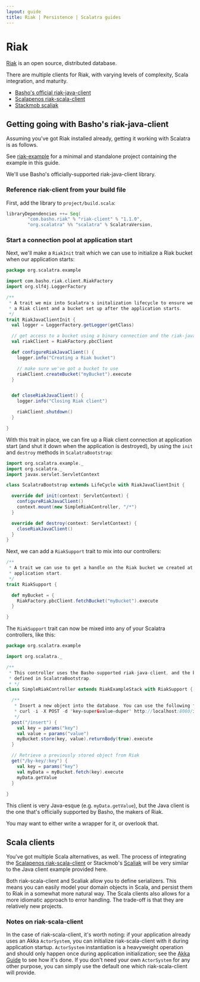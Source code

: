 ```yaml
---
layout: guide
title: Riak | Persistence | Scalatra guides
---
```


<div class="page-header">
  <h1>Riak</h1>
</div>

[Riak](http://riak.basho.org) is an open source, distributed database.  

There are multiple clients for Riak, with varying levels of complexity, Scala integration, and maturity.

* [Basho's official riak-java-client](https://github.com/basho/riak-java-client)
* [Scalapenos riak-scala-client](http://riak.scalapenos.com/)
* [Stackmob scaliak](https://github.com/stackmob/scaliak)

## Getting going with Basho's riak-java-client

Assuming you've got Riak installed already, getting it working with Scalatra is as follows. 

<div class="alert alert-info">
  <span class="badge badge-info"><i class="icon-flag icon-white"></i></span>
  See
  <a href="https://github.com/scalatra/scalatra-website-examples/tree/master/2.2/persistence/riak-example">riak-example</a>
  for a minimal and standalone project containing the example in this guide.
</div>

We'll use Basho's officially-supported riak-java-client library.

### Reference riak-client from your build file

First, add the library to `project/build.scala`:

```scala
libraryDependencies ++= Seq(
        "com.basho.riak" % "riak-client" % "1.1.0",
        "org.scalatra" %% "scalatra" % ScalatraVersion,
```

### Start a connection pool at application start

Next, we'll make a `RiakInit` trait which we can use to initialize a Riak bucket when our application starts:

```scala
package org.scalatra.example

import com.basho.riak.client.RiakFactory
import org.slf4j.LoggerFactory

/**
 * A trait we mix into Scalatra's initalization lifecycle to ensure we've got
 * a Riak client and a bucket set up after the application starts.
 */
trait RiakJavaClientInit {
  val logger = LoggerFactory.getLogger(getClass)

  // get access to a bucket using a binary connection and the riak-java-client
  val riakClient = RiakFactory.pbcClient

  def configureRiakJavaClient() {
    logger.info("Creating a Riak bucket")

    // make sure we've got a bucket to use
    riakClient.createBucket("myBucket").execute
  }


  def closeRiakJavaClient() {
    logger.info("Closing Riak client")

    riakClient.shutdown()
  }

}
```

With this trait in place, we can fire up a Riak client connection at application start (and shut it down when the application is destroyed), by using the `init` and `destroy` methods in `ScalatraBootstrap`:

```scala
import org.scalatra.example._
import org.scalatra._
import javax.servlet.ServletContext

class ScalatraBootstrap extends LifeCycle with RiakJavaClientInit {

  override def init(context: ServletContext) {
    configureRiakJavaClient()
    context.mount(new SimpleRiakController, "/*")
  }

  override def destroy(context: ServletContext) {
    closeRiakJavaClient()
  }
}
```

Next, we can add a `RiakSupport` trait to mix into our controllers:

```scala
/**
 * A trait we can use to get a handle on the Riak bucket we created at
 * application start.
 */
trait RiakSupport {

  def myBucket = {
    RiakFactory.pbcClient.fetchBucket("myBucket").execute
  }

}
```

The `RiakSupport` trait can now be mixed into any of your Scalatra controllers, like this: 

```scala
package org.scalatra.example

import org.scalatra._

/**
 * This controller uses the Basho-supported riak-java-client, and the binary connection
 * defined in ScalatraBootstrap. 
 * */
class SimpleRiakController extends RiakExampleStack with RiakSupport {

  /**
   * Insert a new object into the database. You can use the following from your console to try it out:
   * curl -i -X POST -d "key=super&value=duper" http://localhost:8080/insert
   */
  post("/insert") {
    val key = params("key")
    val value = params("value")
    myBucket.store(key, value).returnBody(true).execute
  }

  // Retrieve a previously stored object from Riak
  get("/by-key/:key") {
    val key = params("key")
    val myData = myBucket.fetch(key).execute
    myData.getValue
  }
  
}
```

This client is very Java-esque (e.g. `myData.getValue`), but the Java client is the one that's officially supported by Basho, the makers of Riak. 

You may want to either write a wrapper for it, or overlook that. 

## Scala clients

You've got multiple Scala alternatives, as well. The process of integrating the [Scalapenos riak-scala-client](http://riak.scalapenos.com/documentation.html) or Stackmob's [Scaliak](https://github.com/stackmob/scaliak) will be very similar to the Java client example provided here. 

Both riak-scala-client and Scaliak allow you to define serializers. This means you can easily model your domain objects in Scala, and persist them to Riak in a somewhat more natural way. The Scala clients also allows for a more idiomatic approach to error handling. The trade-off is that they are relatively new projects.

### Notes on riak-scala-client

In the case of riak-scala-client, it's worth noting: if your application already uses an Akka `ActorSystem`, you can initialize riak-scala-client with it during application startup. `ActorSystem` instantiation is a heavyweight operation and should only happen once during application initialization; see the [Akka Guide](../../async/akka.html) to see how it's done. If you don't need your own `ActorSystem` for any other purpose, you can simply use the default one which riak-scala-client will provide.



